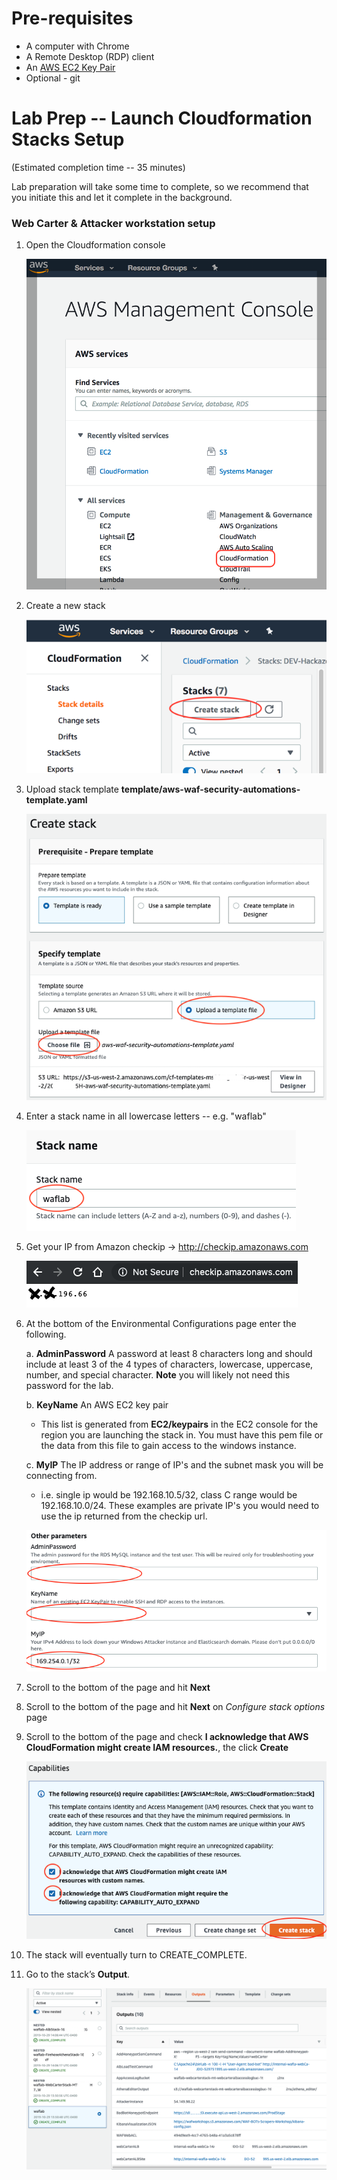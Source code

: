 Pre-requisites
==============
-   A computer with Chrome
-   A Remote Desktop (RDP) client
-   An [AWS EC2 Key Pair](https://docs.aws.amazon.com/AWSEC2/latest/UserGuide/ec2-key-pairs.html#having-ec2-create-your-key-pair)
-   Optional - git

Lab Prep -- Launch Cloudformation Stacks Setup
==============================================

(Estimated completion time -- 35 minutes)

Lab preparation will take some time to complete, so we recommend that
you initiate this and let it complete in the background.

### Web Carter & Attacker workstation setup


1.  Open the Cloudformation console

    ![](.//media/image10.png)

2.  Create a new stack

    ![](.//media/image11.png)

3.  Upload stack template **template/aws-waf-security-automations-template.yaml**

    ![](.//media/image12.png)

4.  Enter a stack name in all lowercase letters -- e.g. "waflab"

    ![](.//media/image13.png)

5.  Get your IP from Amazon checkip -> <http://checkip.amazonaws.com>

    ![](.//media/image7.png)


6.  At the bottom of the Environmental Configurations page enter the following.

    a.  **AdminPassword** A password at least 8 characters long and should include at least 3 of the 4 types of characters, lowercase, uppercase, number, and special character.
    **Note** you will likely not need this password for the lab.

    b.  **KeyName** An AWS EC2 key pair
    -   This list is generated from **EC2/keypairs** in the EC2 console for the region you are launching the stack in.  You must have this pem file or the data from this file to gain access to the windows instance.

    c.  **MyIP** The IP address or range of IP's and the subnet mask you will be connecting from.
    -   i.e. single ip would be 192.168.10.5/32, class C range would be 192.168.10.0/24.  These examples are private IP's you would need to use the ip returned from the checkip url.

    ![](.//media/image14.png)

7.  Scroll to the bottom of the page and hit **Next**

8.  Scroll to the bottom of the page and hit **Next** on *Configure
    stack options* page

9.  Scroll to the bottom of the page and check **I acknowledge that AWS CloudFormation might create IAM resources.**, the click **Create**

    ![](.//media/image16.png)

10. The stack will eventually turn to CREATE\_COMPLETE.

11. Go to the stack’s **Output**.

    ![](.//media/image17.png)
